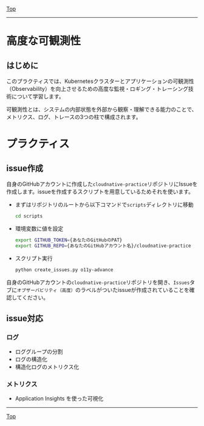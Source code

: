 [Top](../README.md)  

---

# 高度な可観測性

## はじめに

このプラクティスでは、Kubernetesクラスターとアプリケーションの可観測性（Observability）を向上させるための高度な監視・ロギング・トレーシング技術について学習します。

可観測性とは、システムの内部状態を外部から観察・理解できる能力のことで、メトリクス、ログ、トレースの3つの柱で構成されます。

# プラクティス

## issue作成

自身のGitHubアカウントに作成した`cloudnative-practice`リポジトリにIssueを作成します。issueを作成するスクリプトを用意しているためそれを使います。

- まずはリポジトリのルートから以下コマンドで`scripts`ディレクトリに移動

  ``` sh
  cd scripts
  ```

- 環境変数に値を設定

  ``` sh
  export GITHUB_TOKEN={あなたのGitHubのPAT}
  export GITHUB_REPO={あなたのGitHubアカウント名}/cloudnative-practice
  ```

- スクリプト実行

  ``` sh
  python create_issues.py o11y-advance
  ```

自身のGitHubアカウントの`cloudnative-practice`リポジトリを開き、`Issues`タブに`オブザーバビリティ（高度）`のラベルがついたissueが作成されていることを確認してください。

## issue対応


### ログ

  - ロググループの分割
  - ログの構造化
  - 構造化ログのメトリクス化

### メトリクス

  - Application Insights を使った可視化

---

[Top](../README.md)  
